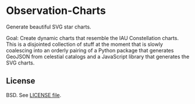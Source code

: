 Observation-Charts
======================

Generate beautiful SVG star charts.

Goal: Create dynamic charts that resemble the IAU Constellation
charts. This is a disjointed collection of stuff at the moment that is
slowly coalescing into an orderly pairing of a Python package that
generates GeoJSON from celestial catalogs and a JavaScript library that
generates the SVG charts. 

License
-------

BSD. See [LICENSE file](LICENSE).
